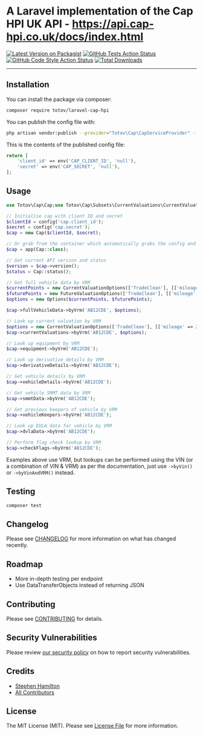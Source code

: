 # A Laravel implementation of the Cap HPI UK API - https://api.cap-hpi.co.uk/docs/index.html

[![Latest Version on Packagist](https://img.shields.io/packagist/v/totov/laravel-cap-hpi.svg?style=flat-square)](https://packagist.org/packages/totov/laravel-cap-hpi)
[![GitHub Tests Action Status](https://img.shields.io/github/workflow/status/totov/laravel-cap-hpi/run-tests?label=tests)](https://github.com/totov/laravel-cap-hpi/actions?query=workflow%3Arun-tests+branch%3Amain)
[![GitHub Code Style Action Status](https://img.shields.io/github/workflow/status/totov/laravel-cap-hpi/Check%20&%20fix%20styling?label=code%20style)](https://github.com/totov/laravel-cap-hpi/actions?query=workflow%3A"Check+%26+fix+styling"+branch%3Amain)
[![Total Downloads](https://img.shields.io/packagist/dt/totov/laravel-cap-hpi.svg?style=flat-square)](https://packagist.org/packages/totov/laravel-cap-hpi)

---

## Installation

You can install the package via composer:

```bash
composer require totov/laravel-cap-hpi
```

You can publish the config file with:

```bash
php artisan vendor:publish --provider="Totov\Cap\CapServiceProvider" --tag="laravel-cap-hpi-config"
```

This is the contents of the published config file:

```php
return [
    'client_id' => env('CAP_CLIENT_ID', 'null'),
    'secret' => env('CAP_SECRET', 'null'),
];
```

## Usage

```php
use Totov\Cap\Cap;use Totov\Cap\Subsets\CurrentValuations\CurrentValuationOptions;use Totov\Cap\Subsets\FullVehicleData\Options;use Totov\Cap\Subsets\FutureValuations\FutureValuationOptions;

// Initialise cap with client ID and secret
$clientId = config('cap.client_id');
$secret = config('cap.secret');
$cap = new Cap($clientId, $secret);

// Or grab from the container which automatically grabs the config and creates a singleton
$cap = app(Cap::class);

// Get current API version and status
$version = $cap->version();
$status = Cap::status();

// Get full vehicle data by VRM
$currentPoints = new CurrentValuationOptions(['TradeClean'], [['mileage' => 20000]]);
$futurePoints = new FutureValuationOptions(['TradeClean'], [['mileage' => 25000, 'valuationDate' => '2021-09-19']]);
$options = new Options($currentPoints, $futurePoints);

$cap->fullVehicleData->byVrm('AB12CDE', $options);

// Look up current valuation by VRM
$options = new CurrentValuationOptions(['TradeClean'], [['mileage' => 20000]]);
$cap->currentValuations->byVrm('AB12CDE', $options);

// Look up equipment by VRM
$cap->equipment->byVrm('AB12CDE');

// Look up derivative details by VRM
$cap->derivativeDetails->byVrm('AB12CDE');

// Get vehicle details by VRM
$cap->vehicleDetails->byVrm('AB12CDE');

// Get vehicle SMMT data by VRM
$cap->smmtData->byVrm('AB12CDE');

// Get previous keepers of vehicle by VRM
$cap->vehicleKeepers->byVrm('AB12CDE');

// Look up DVLA data for vehicle by VRM
$cap->dvlaData->byVrm('AB12CDE');

// Perform flag check lookup by VRM
$cap->checkFlags->byVrm('AB12CDE');
```

Examples above use VRM, but lookups can be performed using the VIN (or a combination of VIN & VRM) as per the documentation, just use `->byVin()` or `->byVinAndVRM()` instead.

## Testing

```bash
composer test
```

## Changelog

Please see [CHANGELOG](CHANGELOG.md) for more information on what has changed recently.

## Roadmap

- More in-depth testing per endpoint
- Use DataTransferObjects instead of returning JSON

## Contributing

Please see [CONTRIBUTING](.github/CONTRIBUTING.md) for details.

## Security Vulnerabilities

Please review [our security policy](../../security/policy) on how to report security vulnerabilities.

## Credits

- [Stephen Hamilton](https://github.com/totov)
- [All Contributors](../../contributors)

## License

The MIT License (MIT). Please see [License File](LICENSE.md) for more information.
